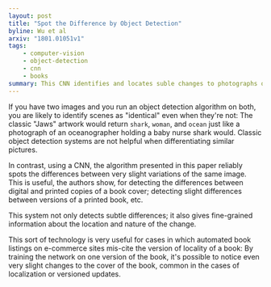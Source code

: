 ```yaml
---
layout: post
title: "Spot the Difference by Object Detection"
byline: Wu et al
arxiv: "1801.01051v1"
tags:
    - computer-vision
    - object-detection
    - cnn
    - books
summary: This CNN identifies and locates suble changes to photographs of two very slightly different images, such as two versions of the same book, with minimal required human annotation.
---
```


If you have two images and you run an object detection algorithm on both, you are likely to identify scenes as "identical" even when they're not: The classic "Jaws" artwork would return `shark`, `woman`, and `ocean` just like a photograph of an oceanographer holding a baby nurse shark would. Classic object detection systems are not helpful when differentiating similar pictures.

In contrast, using a CNN, the algorithm presented in this paper reliably spots the differences between very slight variations of the same image. This is useful, the authors show, for detecting the differences between digital and printed copies of a book cover; detecting slight differences between versions of a printed book, etc.

This system not only detects subtle differences; it also gives fine-grained information about the location and nature of the change.

This sort of technology is very useful for cases in which automated book listings on e-commerce sites mis-cite the version of locality of a book: By training the network on one version of the book, it's possible to notice even very slight changes to the cover of the book, common in the cases of localization or versioned updates.
